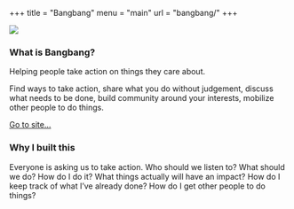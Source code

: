 +++
title = "Bangbang"
menu  = "main"
url = "bangbang/"
+++


<img src="/img/work/bangbang-large.png" class="work-logo"></img>

<h3>What is Bangbang?</h3>
<p>Helping people take action on things they care about.</p>

<p>Find ways to take action, share what you do without judgement, discuss what needs to be done, build community around your interests, mobilize other people to do things.</p>
<a target="_blank" href="https://bangbang.do/" class="link">Go to site...</a>

<h3>Why I built this</h3>
<p>Everyone is asking us to take action. Who should we listen to? What should we do? How do I do it?  What things actually will have an impact? How do I keep track of what I’ve already done? How do I get other people to do things?</p>